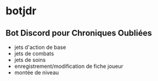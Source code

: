 # botjdr

## Bot Discord pour Chroniques Oubliées

- jets d'action de base
- jets de combats
- jets de soins
- enregistrement/modification de fiche joueur
- montée de niveau
